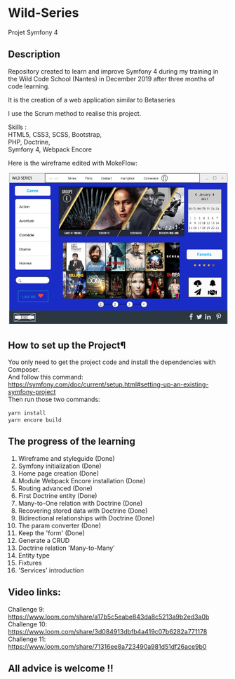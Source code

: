 # Wild-Series
Projet Symfony 4

## Description

Repository created to learn and improve Symfony 4 during my training in the Wild Code School (Nantes) in December 2019 after three months of code learning.

It is the creation of a web application similar to Betaseries 

I use the Scrum method to realise this project.

Skills :  
HTML5, CSS3, SCSS, Bootstrap,  
PHP, Doctrine,  
Symfony 4, Webpack Encore

Here is the wireframe edited with MokeFlow:

![Wireframe.png](https://raw.githubusercontent.com/ellouly/Wild-Series/master/assets/images/Wireframe%20Wild-series.png)

## How to set up the Project¶

You only need to get the project code and install the dependencies with Composer.  
And follow this command:
https://symfony.com/doc/current/setup.html#setting-up-an-existing-symfony-project  
Then run those two commands:
```
yarn install
yarn encore build
```

## The progress of the learning

1. Wireframe and styleguide (Done)
2. Symfony initialization (Done)
3. Home page creation (Done)
4. Module Webpack Encore installation (Done)
5. Routing advanced (Done)
6. First Doctrine entity (Done)
7. Many-to-One relation with Doctrine (Done)
8. Recovering stored data with Doctrine (Done)
9. Bidirectional relationships with Doctrine (Done)
10. The param converter (Done)
11. Keep the 'form' (Done)
12. Generate a CRUD
13. Doctrine relation 'Many-to-Many'
14. Entity type
15. Fixtures
16. 'Services' introduction

## Video links:

Challenge 9: https://www.loom.com/share/a17b5c5eabe843da8c5213a9b2ed3a0b  
Challenge 10: https://www.loom.com/share/3d084913dbfb4a419c07b6282a771178  
Challenge 11: https://www.loom.com/share/71316ee8a723490a981d51df26ace9b0  

## All advice is welcome !!
